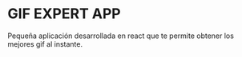 # GIF EXPERT APP
Pequeña aplicación desarrollada en react que te permite obtener los mejores gif al instante.